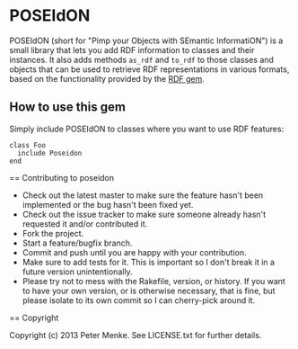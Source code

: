 # POSEIdON

POSEIdON (short for "Pimp your Objects with SEmantic InformatiON") is a small
library that lets you add RDF information to classes and their instances.
It also adds methods `as_rdf` and `to_rdf` to those classes and objects that
can be used to retrieve RDF representations in various formats, based on
the functionality provided by the [RDF gem](http://rubygems.org/gems/rdf).

## How to use this gem

Simply include POSEIdON to classes where you want to use RDF features:

```` {.Ruby}
class Foo
  include Poseidon
end
````

== Contributing to poseidon
 
* Check out the latest master to make sure the feature hasn't been implemented or the bug hasn't been fixed yet.
* Check out the issue tracker to make sure someone already hasn't requested it and/or contributed it.
* Fork the project.
* Start a feature/bugfix branch.
* Commit and push until you are happy with your contribution.
* Make sure to add tests for it. This is important so I don't break it in a future version unintentionally.
* Please try not to mess with the Rakefile, version, or history. If you want to have your own version, or is otherwise necessary, that is fine, but please isolate to its own commit so I can cherry-pick around it.

== Copyright

Copyright (c) 2013 Peter Menke. See LICENSE.txt for
further details.

